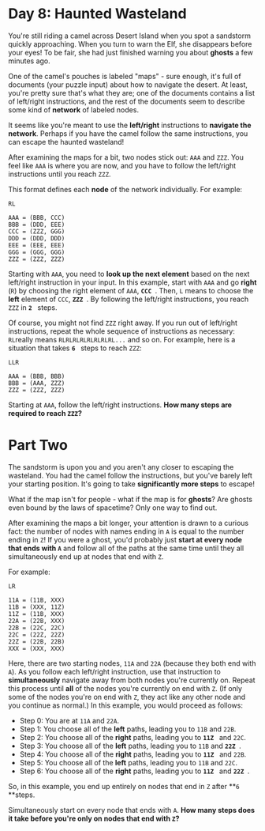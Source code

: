 
# Day 8: Haunted Wasteland

You're still riding a camel across Desert Island when you spot a sandstorm quickly approaching. When you turn to warn the Elf, she disappears before your eyes! To be fair, she had just finished warning you about  **ghosts**  a few minutes ago.

One of the camel's pouches is labeled "maps" - sure enough, it's full of documents (your puzzle input) about how to navigate the desert. At least, you're pretty sure that's what they are; one of the documents contains a list of left/right instructions, and the rest of the documents seem to describe some kind of  **network**  of labeled nodes.

It seems like you're meant to use the  **left/right**  instructions to  **navigate the network**. Perhaps if you have the camel follow the same instructions, you can escape the haunted wasteland!

After examining the maps for a bit, two nodes stick out:  `AAA`  and  `ZZZ`. You feel like  `AAA`  is where you are now, and you have to follow the left/right instructions until you reach  `ZZZ`.

This format defines each  **node**  of the network individually. For example:

```
RL

AAA = (BBB, CCC)
BBB = (DDD, EEE)
CCC = (ZZZ, GGG)
DDD = (DDD, DDD)
EEE = (EEE, EEE)
GGG = (GGG, GGG)
ZZZ = (ZZZ, ZZZ)
```

Starting with  `AAA`, you need to  **look up the next element**  based on the next left/right instruction in your input. In this example, start with  `AAA`  and go  **right**  (`R`) by choosing the right element of  `AAA`,  **`CCC `**. Then,  `L`  means to choose the  **left**  element of  `CCC`,  **`ZZZ `**. By following the left/right instructions, you reach  `ZZZ`  in  **`2 `**  steps.

Of course, you might not find  `ZZZ`  right away. If you run out of left/right instructions, repeat the whole sequence of instructions as necessary:  `RL`really means  `RLRLRLRLRLRLRLRL...`  and so on. For example, here is a situation that takes  **`6 `**  steps to reach  `ZZZ`:

```
LLR

AAA = (BBB, BBB)
BBB = (AAA, ZZZ)
ZZZ = (ZZZ, ZZZ)
```

Starting at  `AAA`, follow the left/right instructions.  **How many steps are required to reach  `ZZZ`?**

# Part Two

The  sandstorm  is upon you and you aren't any closer to escaping the wasteland. You had the camel follow the instructions, but you've barely left your starting position. It's going to take  **significantly more steps**  to escape!

What if the map isn't for people - what if the map is for  **ghosts**? Are ghosts even bound by the laws of spacetime? Only one way to find out.

After examining the maps a bit longer, your attention is drawn to a curious fact: the number of nodes with names ending in  `A`  is equal to the number ending in  `Z`! If you were a ghost, you'd probably just  **start at every node that ends with  `A`**  and follow all of the paths at the same time until they all simultaneously end up at nodes that end with  `Z`.

For example:

```
LR

11A = (11B, XXX)
11B = (XXX, 11Z)
11Z = (11B, XXX)
22A = (22B, XXX)
22B = (22C, 22C)
22C = (22Z, 22Z)
22Z = (22B, 22B)
XXX = (XXX, XXX)
```

Here, there are two starting nodes,  `11A`  and  `22A`  (because they both end with  `A`). As you follow each left/right instruction, use that instruction to  **simultaneously**  navigate away from both nodes you're currently on. Repeat this process until  **all**  of the nodes you're currently on end with  `Z`. (If only some of the nodes you're on end with  `Z`, they act like any other node and you continue as normal.) In this example, you would proceed as follows:

-   Step 0: You are at  `11A`  and  `22A`.
-   Step 1: You choose all of the  **left**  paths, leading you to  `11B`  and  `22B`.
-   Step 2: You choose all of the  **right**  paths, leading you to  **`11Z `**  and  `22C`.
-   Step 3: You choose all of the  **left**  paths, leading you to  `11B`  and  **`22Z `**.
-   Step 4: You choose all of the  **right**  paths, leading you to  **`11Z `**  and  `22B`.
-   Step 5: You choose all of the  **left**  paths, leading you to  `11B`  and  `22C`.
-   Step 6: You choose all of the  **right**  paths, leading you to  **`11Z `**  and  **`22Z `**.

So, in this example, you end up entirely on nodes that end in  `Z`  after  **`6 `**steps.

Simultaneously start on every node that ends with  `A`.  **How many steps does it take before you're only on nodes that end with  `Z`?**
